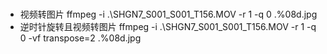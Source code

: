 # 
- 视频转图片 ffmpeg -i .\SHGN7_S001_S001_T156.MOV -r 1 -q 0 .\%08d.jpg
- 逆时针旋转且视频转图片 ffmpeg -i .\SHGN7_S001_S001_T156.MOV -r 1 -q 0 -vf transpose=2 .\%08d.jpg

